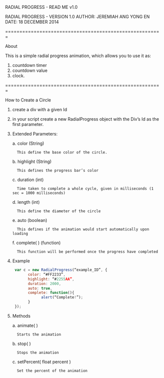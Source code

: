 RADIAL PROGRESS - READ ME v1.0


RADIAL PROGRESS - VERSION 1.0
AUTHOR: JEREMIAH ANG YONG EN
DATE: 18 DECEMBER 2014

=======================================================

About

This is a simple radial progress animation, which allows you to use it as:
1. countdown timer
2. countdown value
3. clock. 

=======================================================

How to Create a Circle

1. create a div with a given Id 

      <div id = ‘radial_example’></div>

2. in your script create a new RadialProgress object with the Div’s Id as the first parameter.

      <script>
            var rp = new RadialProgress(‘radial_example’);
      </script>

3. Extended Parameters:

   a. color (String)
   
         This define the base color of the circle.

   b. highlight (String)
   
         This defines the progress bar’s color

   c. duration (int)
   
         Time taken to complete a whole cycle, given in milliseconds (1 sec = 1000 milliseconds)

   d. length (int)
   
         This define the diameter of the circle

   e. auto (boolean)
   
         This defines if the animation would start automatically upon loading

   f. complete( ) (function)
   
         This function will be performed once the progress have completed

4. Example
     ```javascript
      var c = new RadialProgress(“example_ID”, {
            color: “#FF2233”,
            highlight: “#2255AA”,
            duration: 2000,
            auto: true,
            complete: function(){
                  alert(“Complete!”);
            }
      });
      ```
5. Methods

   a. animate( )

         Starts the animation

   b. stop( )

         Stops the animation

   c. setPercent( float percent )

         Set the percent of the animation

      

 
